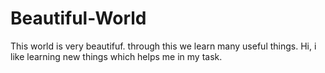 # Beautiful-World
This world is very beautifuf. through this we learn many useful things.
Hi, i like learning new things which helps me in my task.
